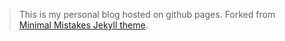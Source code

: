 > This is my personal blog hosted on github pages.
> Forked from [Minimal Mistakes Jekyll theme](https://github.com/mmistakes/minimal-mistakes).
